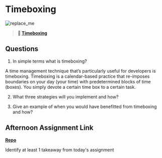 # Timeboxing

![replace_me](https://codeworks.blob.core.windows.net/public/assets/img/illustrations/placeholder.svg)
> **📖 [Timeboxing](https://codeworksacademy.com/fs-student-guide/resources/wk5/03-Timeboxing)**

## Questions

1. In simple terms what is timeboxing?

A time management technique that’s particularly useful for developers is timeboxing. Timeboxing is a calendar-based practice that re-imposes boundaries on your day (your time) with predetermined blocks of time (boxes). You simply devote a certain time box to a certain task.

2. What three strategies will you implement and how?



3. Give an example of when you would have benefitted from timeboxing and how? 



## Afternoon Assignment Link

**[Repo](https://github.com/chris-hildebrandt/da-planets)**

Identify at least 1 takeaway from today's assignment
